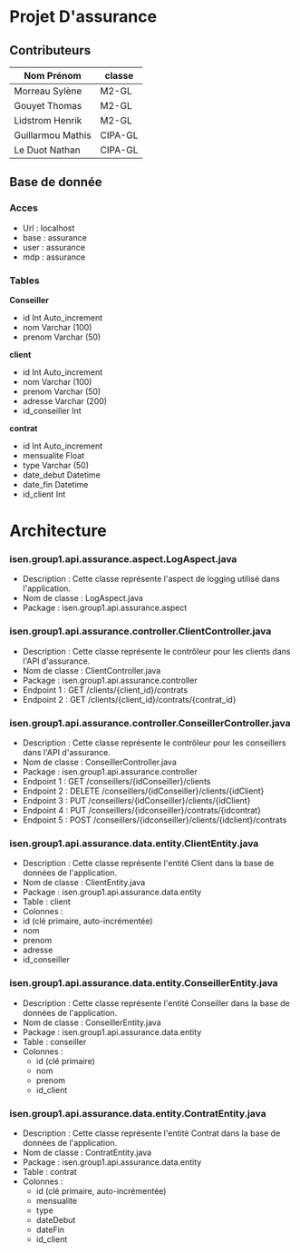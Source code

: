 # Projet D'assurance

## Contributeurs


| Nom Prénom         | classe  |
|--------------------|---------|
| Morreau Sylène     | M2-GL   |
| Gouyet Thomas      | M2-GL   |
| Lidstrom Henrik    | M2-GL   |
| Guillarmou Mathis  | CIPA-GL |
| Le Duot Nathan     | CIPA-GL |

## Base de donnée

### Acces
- Url :   localhost
- base :  assurance
- user :  assurance
- mdp :   assurance

### Tables

**Conseiller**
- id        Int  Auto_increment
- nom       Varchar (100)
- prenom    Varchar (50)

**client**
- id         Int  Auto_increment
- nom        Varchar (100)
- prenom     Varchar (50)
- adresse    Varchar (200)
- id_conseiller Int

**contrat**
- id         Int  Auto_increment
- mensualite Float
- type       Varchar (50)
- date_debut Datetime
- date_fin   Datetime
- id_client  Int

# Architecture

### isen.group1.api.assurance.aspect.LogAspect.java

- Description : Cette classe représente l'aspect de logging utilisé dans l'application.
- Nom de classe : LogAspect.java
- Package : isen.group1.api.assurance.aspect

### isen.group1.api.assurance.controller.ClientController.java

- Description : Cette classe représente le contrôleur pour les clients dans l'API d'assurance.
- Nom de classe : ClientController.java
- Package : isen.group1.api.assurance.controller
- Endpoint 1 : GET /clients/{client_id}/contrats
- Endpoint 2 : GET /clients/{client_id}/contrats/{contrat_id}

### isen.group1.api.assurance.controller.ConseillerController.java

- Description : Cette classe représente le contrôleur pour les conseillers dans l'API d'assurance.
- Nom de classe : ConseillerController.java
- Package : isen.group1.api.assurance.controller
- Endpoint 1 : GET /conseillers/{idConseiller}/clients
- Endpoint 2 : DELETE /conseillers/{idConseiller}/clients/{idClient}
- Endpoint 3 : PUT /conseillers/{idConseiller}/clients/{idClient}
- Endpoint 4 : PUT /conseillers/{idconseiller}/contrats/{idcontrat}
- Endpoint 5 : POST /conseillers/{idconseiller}/clients/{idclient}/contrats

### isen.group1.api.assurance.data.entity.ClientEntity.java

- Description : Cette classe représente l'entité Client dans la base de données de l'application.
- Nom de classe : ClientEntity.java
- Package : isen.group1.api.assurance.data.entity
- Table : client
- Colonnes :
- id (clé primaire, auto-incrémentée)
- nom
- prenom
- adresse
- id_conseiller

### isen.group1.api.assurance.data.entity.ConseillerEntity.java

- Description : Cette classe représente l'entité Conseiller dans la base de données de l'application.
- Nom de classe : ConseillerEntity.java
- Package : isen.group1.api.assurance.data.entity
- Table : conseiller
- Colonnes :
  - id (clé primaire)
  - nom
  - prenom
  - id_client

### isen.group1.api.assurance.data.entity.ContratEntity.java

- Description : Cette classe représente l'entité Contrat dans la base de données de l'application.
- Nom de classe : ContratEntity.java
- Package : isen.group1.api.assurance.data.entity
- Table : contrat
- Colonnes :
  - id (clé primaire, auto-incrémentée)
  - mensualite
  - type
  - dateDebut
  - dateFin
  - id_client


